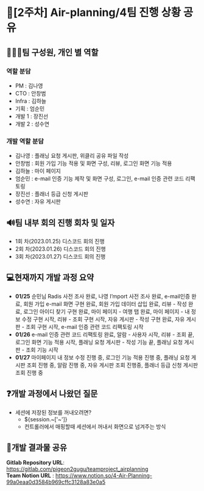 # 🌟[2주차] Air-planning/4팀 진행 상황 공유 #

## 👨‍👦‍👦팀 구성원, 개인 별 역할

### 역할 분담

- PM  : 김나영
- CTO : 안창범
- Infra : 김하늘
- 기획 : 엄순민
- 개발 1 : 장진선
- 개발 2 : 성수연

### 개발 역할 분담

- 김나영 : 플래닝 요청 게시판, 위클리 공유 파일 작성
- 안창범 : 회원 가입 기능 적용 및 화면 구성, 리뷰, 로그인 화면 기능 적용
- 김하늘 : 마이 페이지
- 엄순민 : e-mail 인증 기능 제작 및 화면 구성, 로그인, e-mail 인증 관련 코드 리팩토링
- 장진선 : 플래너 등급 신청 게시판
- 성수연 : 자유 게시판

## 🔊팀 내부 회의 진행 회차 및 일자

- 1회 차(2023.01.25) 디스코드 회의 진행
- 2회 차(2023.01.26) 디스코드 회의 진행
- 3회 차(2023.01.27) 디스코드 회의 진행

## 💻현재까지 개발 과정 요약

- **01/25** 순민님 Radis 사전 조사 완료, 나영 I’mport 사전 조사 완료,  e-mail인증 완료, 회원 가입 e-mail 화면 구현 완료, 회원 가입 데이터 삽입 완료, 리뷰 - 작성 완료, 로그인 아이디 찾기 구현 완료, 마이 페이지 - 여행 탭 완료, 마이 페이지 - 내 정보 수정 구현 시작, 리뷰 - 조회 구현 시작, 자유 게시판 - 작성 구현 완료, 자유 게시판 - 조회 구현 시작, e-mail 인증 관련 코드 리팩토링 시작
- **01/26** e-mail 인증 관련 코드 리팩토링 완료, 알람 - 사용자 시작, 리뷰 - 조회 끝, 로그인 화면 기능 적용 시작, 플래닝 요청 게시판 - 작성 기능 끝, 플래닝 요청 게시판 - 조회 기능 시작
- **01/27** 마이페이지 내 정보 수정 진행 중, 로그인 기능 적용 진행 중, 플래닝 요청 게시판 조회 진행 중, 알람 진행 중, 자유 게시판 조회 진행중, 플래너 등급 신청 게시판 조회 진행 중 

## ❓개발 과정에서 나왔던 질문

- 세션에 저장된 정보를 꺼내오려면?
  -  ${session.~['~']}
  - 컨트롤러에서 매핑할때 세션에서 꺼내서 화면으로 넘겨주는 방식



## 📲개발 결과물 공유

**Gitlab Repository URL**: https://gitlab.com/pigeon2gugu/teamproject_airplanning  
**Team Notion URL** : https://www.notion.so/4-Air-Planning-99a0eaa0d3584b969cffc3128a83e0a5
